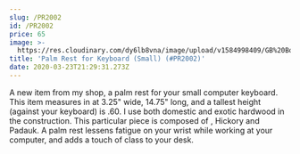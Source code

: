 ```yaml
---
slug: /PR2002
id: /PR2002
price: 65
image: >-
  https://res.cloudinary.com/dy6lb8vna/image/upload/v1584998409/GB%20Bowlworks%20Gallery/PR2002.jpg
title: 'Palm Rest for Keyboard (Small) (#PR2002)'
date: 2020-03-23T21:29:31.273Z
---
```

A new item from my shop, a palm rest for your small computer keyboard.  This item measures in at 3.25" wide, 14.75" long, and a tallest height (against your keyboard) is .60.  I use both domestic and exotic hardwood in the construction.  This particular piece is composed of , Hickory and Padauk.  A palm rest lessens fatigue on your wrist while working at your computer, and adds a touch of class to your desk.